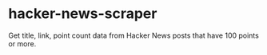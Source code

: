 # hacker-news-scraper
Get title, link, point count data from Hacker News posts that have 100 points or more.
